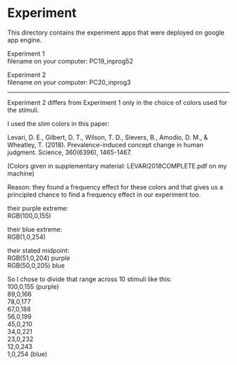 # Experiment

This directory contains the experiment apps that were deployed on google app engine.

Experiment 1 <br>
filename on your computer: PC19_inprog52

Experiment 2 <br>
filename on your computer: PC20_inprog3

-----

Experiment 2 differs from Experiment 1 only in the choice of colors used for the stimuli.

I used the stim colors in this paper:

Levari, D. E., Gilbert, D. T., Wilson, T. D., Sievers, B., Amodio, D. M., & Wheatley, T. (2018). Prevalence-induced concept change in human judgment. Science, 360(6396), 1465-1467.

(Colors given in supplementary material: LEVARI2018COMPLETE.pdf on my machine)

Reason: they found a frequency effect for these colors and that gives us a principled chance to find a frequency effect in our experiment too.

their purple extreme: <br>
RGB(100,0,155)

their blue extreme: <br>
RGB(1,0,254)

their stated midpoint: <br>
RGB(51,0,204) purple <br>
RGB(50,0,205) blue

So I chose to divide that range across 10 stimuli like this: <br>
100,0,155 (purple) <br>
 89,0,166 <br>
 78,0,177 <br>
 67,0,188 <br>
 56,0,199 <br>
 45,0,210 <br>
 34,0,221 <br>
 23,0,232 <br>
 12,0,243 <br>
  1,0,254 (blue)

